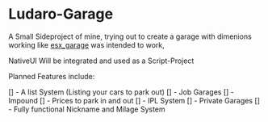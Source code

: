 # Ludaro-Garage

A Small Sideproject of mine, trying out to create a garage with dimenions working like [esx_garage](https://github.com/esx-framework/esx_garage) was intended to work,

NativeUI Will be integrated and used as a Script-Project

Planned Features include:

[] - A list System (Listing your cars to park out)
[] - Job Garages
[] - Impound
[] - Prices to park in and out
[] - IPL System
[] - Private Garages
[] - Fully functional Nickname and Milage System
